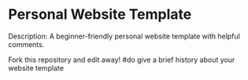 # Personal Website Template

Description: A beginner-friendly personal website template with helpful comments.

Fork this repository and edit away!
#do give a brief history about your website template
